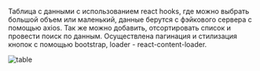 Таблица с данными с использованием react hooks, где можно выбрать большой объем или маленький, данные берутся с фэйкового сервера с помощью axios. 
Так же можно добавить, отсортировать список и провести поиск по данным. Осуществлена пагинация и стилизация кнопок с помощью bootstrap, loader - react-content-loader.

![table](https://user-images.githubusercontent.com/75454363/120758455-88ceae00-c51a-11eb-91e3-3cd0cdf18c68.gif)

